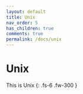 ```yaml
---
layout: default
title: Unix
nav_order: 5
has_children: true
comments: true
permalink: /docs/unix
---
```

# Unix

This is Unix
{: .fs-6 .fw-300 }